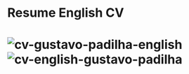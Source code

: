 <h1> Resume English CV <h1> 

![cv-gustavo-padilha-english](https://github.com/gugapadilha/cv-atualizado/assets/79876042/d2359e13-8df8-4c83-bd99-b82bc1e8f42a)
![cv-english-gustavo-padilha](https://github.com/gugapadilha/cv-atualizado/assets/79876042/c98ff68e-c7b0-468c-bdf2-175fb9f7d65e)

